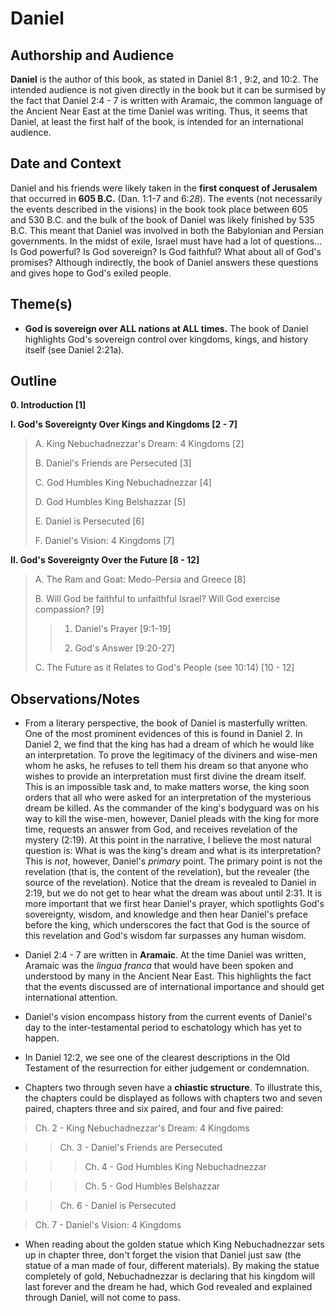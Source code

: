 # Daniel


## Authorship and Audience
**Daniel** is the author of this book, as stated in Daniel 8:1 , 9:2, and 10:2.  The intended audience is not given directly in the book but it can be surmised by the fact that Daniel 2:4 - 7 is written with Aramaic, the common language of the Ancient Near East at the time Daniel was writing.  Thus, it seems that Daniel, at least the first half of the book, is intended for an international audience.


## Date and Context
Daniel and his friends were likely taken in the **first conquest of Jerusalem** that occurred in **605 B.C.** (Dan. 1:1-7 and 6:*28*).  The events (not necessarily the events described in the visions) in the book took place between 605 and 530 B.C. and the bulk of the book of Daniel was likely finished by 535 B.C.  This meant that Daniel was involved in both the Babylonian and Persian governments.  In the midst of exile, Israel must have had a lot of questions... Is God powerful?  Is God sovereign?  Is God faithful?  What about all of God's promises?  Although indirectly, the book of Daniel answers these questions and gives hope to God's exiled people.


## Theme(s)
- **God is sovereign over ALL nations at ALL times.**  The book of Daniel highlights God's sovereign control over kingdoms, kings, and history itself (see Daniel 2:21a).


## Outline
**0. Introduction  [1]**

**I. God's Sovereignty Over Kings and Kingdoms  [2 - 7]**

  > A. King Nebuchadnezzar's Dream: 4 Kingdoms  [2]
  > 
  > B. Daniel's Friends are Persecuted  [3]
  > 
  > C. God Humbles King Nebuchadnezzar  [4]
  > 
  > D. God Humbles King Belshazzar  [5]
  > 
  > E. Daniel is Persecuted  [6]
  > 
  > F. Daniel's Vision: 4 Kingdoms  [7]

**II. God's Sovereignty Over the Future  [8 - 12]**

  > A. The Ram and Goat: Medo-Persia and Greece  [8]
  > 
  > B. Will God be faithful to unfaithful Israel?  Will God exercise compassion?  [9]
  > 
  >  > 1. Daniel's Prayer  [9:1-19]
  >  > 
  >  > 2. God's Answer  [9:20-27]
  > 
  > C. The Future as it Relates to God's People (see 10:14)  [10 - 12]


## Observations/Notes
  - From a literary perspective, the book of Daniel is masterfully written.  One of the most prominent evidences of this is found in Daniel 2.  In Daniel 2, we find that the king has had a dream of which he would like an interpretation.  To prove the legitimacy of the diviners and wise-men whom he asks, he refuses to tell them his dream so that anyone who wishes to provide an interpretation must first divine the dream itself.  This is an impossible task and, to make matters worse, the king soon orders that all who were asked for an interpretation of the mysterious dream be killed.  As the commander of the king's bodyguard was on his way to kill the wise-men, however, Daniel pleads with the king for more time, requests an answer from God, and receives revelation of the mystery (2:19).  At this point in the narrative, I believe the most natural question is: What is was the king's dream and what is its interpretation?  This is *not*, however, Daniel's *primary* point.  The primary point is not the revelation (that is, the content of the revelation), but the revealer (the source of the revelation).  Notice that the dream is revealed to Daniel in 2:19, but we do not get to hear what the dream was about until 2:31.  It is more important that we first hear Daniel's prayer, which spotlights God's sovereignty, wisdom, and knowledge and then hear Daniel's preface before the king, which underscores the fact that God is the source of this revelation and God's wisdom far surpasses any human wisdom.

  - Daniel 2:4 - 7 are written in **Aramaic**.  At the time Daniel was written, Aramaic was the *lingua franca* that would have been spoken and understood by many in the Ancient Near East.  This highlights the fact that the events discussed are of international importance and should get international attention.

  - Daniel's vision encompass history from the current events of Daniel's day to the inter-testamental period to eschatology which has yet to happen.

  - In Daniel 12:2, we see one of the clearest descriptions in the Old Testament of the resurrection for either judgement or condemnation.

  - Chapters two through seven have a **chiastic structure**.  To illustrate this, the chapters could be displayed as follows with chapters two and seven paired, chapters three and six paired, and four and five paired:

  > Ch. 2 - King Nebuchadnezzar's Dream: 4 Kingdoms

  >   > Ch. 3 - Daniel's Friends are Persecuted

  >   >   > Ch. 4 - God Humbles King Nebuchadnezzar

  >   >   > Ch. 5 - God Humbles Belshazzar

  >   > Ch. 6 - Daniel is Persecuted

  > Ch. 7 - Daniel's Vision: 4 Kingdoms

  - When reading about the golden statue which King Nebuchadnezzar sets up in chapter three, don't forget the vision that Daniel just saw (the statue of a man made of four, different materials). By making the statue completely of gold, Nebuchadnezzar is declaring that his kingdom will last forever and the dream he had, which God revealed and explained through Daniel, will not come to pass.
